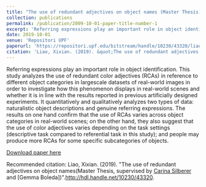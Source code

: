 ```yaml
---
title: "The use of redundant adjectives on object names (Master Thesis)(https://gboleda.github.io)"
collection: publications
permalink: /publication/2009-10-01-paper-title-number-1
excerpt: 'Referring expressions play an important role in object identification. This study analyzes the use of redundant color adjectives (RCAs) in reference to different object categories in largescale datasets of real-world images in order to investigate how this phenomenon displays in real-world scenes and whether it is in line with the results reported in previous artificially designed experiments. It quantitatively and qualitatively analyzes two types of data: naturalistic object descriptions and genuine referring expressions. The results on one hand confirm that the use of RCAs varies across object categories in real-world scenes; on the other hand, they also suggest that the use of color adjectives varies depending on the task settings (descriptive task compared to referential task in this study); and people may produce more RCAs for some specific subcategories of objects.'
date: 2019-10-01
venue: 'Repositori UPF'
paperurl: 'https://repositori.upf.edu/bitstream/handle/10230/43320/liao_2019.pdf?sequence=1&isAllowed=y'
citation: 'Liao, Xixian. (2019). &quot;The use of redundant adjectives on object names.&quot; <i>http://hdl.handle.net/10230/43320</i>. 1(1).'
---
```

Referring expressions play an important role in object identification. This study analyzes the use of redundant color adjectives (RCAs) in reference to different object categories in largescale datasets of real-world images in order to investigate how this phenomenon displays in real-world scenes and whether it is in line with the results reported in previous artificially designed experiments. It quantitatively and qualitatively analyzes two types of data: naturalistic object descriptions and genuine referring expressions. The results on one hand confirm that the use of RCAs varies across object categories in real-world scenes; on the other hand, they also suggest that the use of color adjectives varies depending on the task settings (descriptive task compared to referential task in this study); and people may produce more RCAs for some specific subcategories of objects.

[Download paper here](https://repositori.upf.edu/bitstream/handle/10230/43320/liao_2019.pdf?sequence=1&isAllowed=y)

Recommended citation: Liao, Xixian. (2019). "The use of redundant adjectives on object names(Master Thesis, supervised by [Carina Silberer](https://scholar.google.com/citations?user=tI5JvekAAAAJ&hl=en) and [Gemma Boleda])".http://hdl.handle.net/10230/43320.
